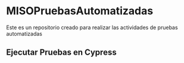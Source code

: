 # MISOPruebasAutomatizadas
Este es un repositorio creado para realizar las actividades de pruebas automatizadas

## Ejecutar Pruebas en Cypress
